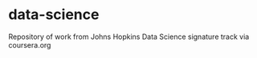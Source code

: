 data-science
============

Repository of work from Johns Hopkins Data Science signature track via coursera.org
